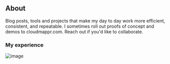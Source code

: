 ## About
Blog posts, tools and projects that make my day to day work more efficient, consistent, and repeatable.  I sometimes roll out proofs of concept and demos to cloudmappr.com.  Reach out if you'd like to collaborate.

### My experience
![image](https://kroki.io/mermaid/svg/eNqFk01v2zAMhs_zr9Al8GXFkhZol2AYYKRJkS1usriHXhWZcYTKkqGPZlnR_z5KlvOBrNjFsETy5UOK7PXeuOR2RN5IKlQ1h1cQ6YikJaxdlX4mqd1CDeGG6peUvJP3Xi-xvAbBJSTJYDi8vbru9_vk21p_n0kLQvAKJAOSSSr2xgYDud_LsdJN8mnUnldQKwukAGm4rKIPtZRMneFKer9Ms4dZ0Zpyaud0HW6DKjdko2kNO6VfTJJ4AE9x01I8kUUDmloUMm18kc3GPrpwaHjlBkqSz1vTnOoKiGFU4NcqTfEUDJMS_yRYnwMZQ7gSVPOoudCUieg75oYp73GSOK_qWPwStFFSggh3AffG4951uFjqlltg1uko-Ag2axoyhRL1hFf-kHMFhgsO0hKm6sbZeD2lOpTgY6PaBfbkN9tS2QkVv-axSOcrCFSxPFXXTnLWVhYK-IoFDK4_LmCSj0MYaMb_U0AOxtDqfAxC83yU1-noonLxfE5_Bn2P3ahkbAEHUZIaBxesf8HEI3vu22BfajAI077UAfpBqHULXARjfXjGLofBJLgmqqmx6R3jZXNzzrQyatNFZ0vvez4LrSlm6oZjcOcZh5FRlY5Zn7FtDu4XeQK2lQrXlYMJmtHpqDiR2E8A7ZsaZP3m_PGPg9OinMb1zKnEF9BxQtUOdBj447HYccu2PjJ3wvKrjZMstPjYkZWrKlylMvQ8oA-vzrAPRJfchPwL_HSQgstPtwaNWwhx67LlLOaL05I9f8nb3wrUj2LxeKZ86rrYbLBewTfA9vhKyV8CdZhG)
